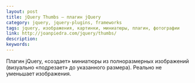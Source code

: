 ```yaml
---
layout: post
title: jQuery Thumbs — плагин jQuery
category: jquery, jquery-plugins, frameworks
tags: jquery, изображения, картинки, миниатюры, плагин, фотографии
link: http://joanpiedra.com/jquery/thumbs/
description:
keywords:
---
```


<p>Плагин jQuery, «создает» миниатюры из полноразмерных изображений (визуально «подрезает» до указанного размера). Реально не уменьшает изображения.</p>
